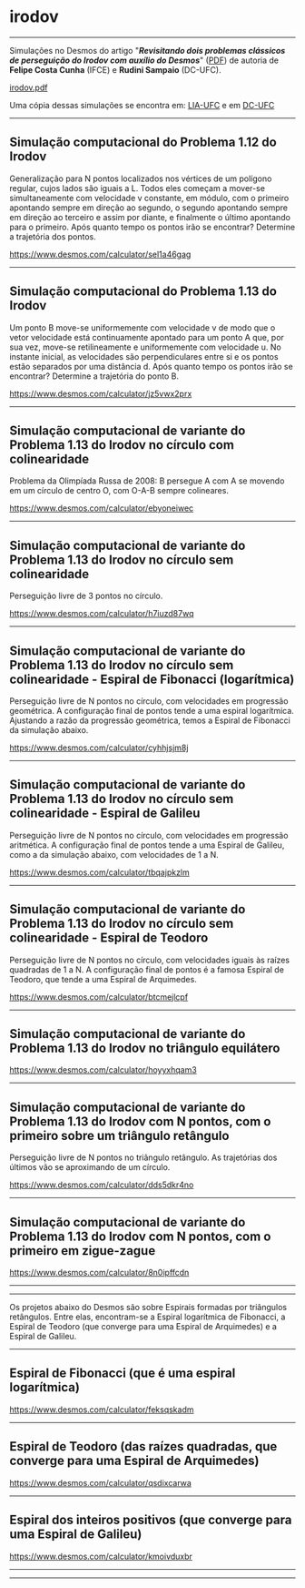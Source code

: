 # irodov

<hr>
Simulações no Desmos do artigo "<i><b>Revisitando dois problemas clássicos de perseguição do Irodov com auxílio do Desmos</b></i>" (<a href="irodov.pdf">PDF</a>)
de autoria de <b>Felipe Costa Cunha</b> (IFCE) e <b>Rudini Sampaio</b> (DC-UFC).<br>

[irodov.pdf](https://github.com/rudinims/irodov/blob/main/irodov.pdf)

Uma cópia dessas simulações se encontra em: [LIA-UFC](http://www.lia.ufc.br/~rudini/publ/irodov.htm) e em [DC-UFC](http://sites.dc.ufc.br/~rudini/publ/irodov.htm)


<hr>
<H2>Simulação computacional do Problema 1.12 do Irodov</H2>
Generalização para N pontos localizados nos vértices de um polígono regular, cujos lados são iguais a L.
Todos eles começam a mover-se simultaneamente com velocidade v constante, em módulo, com o primeiro apontando sempre em direção ao segundo,
o segundo apontando sempre em direção ao terceiro e assim por diante, e finalmente o último apontando para o primeiro.
Após quanto tempo os pontos irão se encontrar? Determine a trajetória dos pontos.<br>

https://www.desmos.com/calculator/sel1a46gag

<hr>
<H2>Simulação computacional do Problema 1.13 do Irodov</H2>
Um ponto B move-se uniformemente com velocidade v de modo que o vetor velocidade está continuamente apontado para um ponto A que,
por sua vez, move-se retilineamente e uniformemente com velocidade u. No instante inicial, as velocidades são perpendiculares entre si
e os pontos estão separados por uma distância d. Após quanto tempo os pontos irão se encontrar? Determine a trajetória do ponto B.<br>

https://www.desmos.com/calculator/jz5vwx2prx


<hr>
<H2>Simulação computacional de variante do Problema 1.13 do Irodov no círculo com colinearidade</H2>
Problema da Olimpíada Russa de 2008: B persegue A com A se movendo em um círculo de centro O, com O-A-B sempre colineares.<br>

https://www.desmos.com/calculator/ebyoneiwec


<hr>
<H2>Simulação computacional de variante do Problema 1.13 do Irodov no círculo sem colinearidade</H2>
Perseguição livre de 3 pontos no círculo.<br>

https://www.desmos.com/calculator/h7iuzd87wq


<hr>
<H2>Simulação computacional de variante do Problema 1.13 do Irodov no círculo sem colinearidade - Espiral de Fibonacci (logarítmica)</H2>
Perseguição livre de N pontos no círculo, com velocidades em progressão geométrica. A configuração final de pontos tende a uma espiral logarítmica.
Ajustando a razão da progressão geométrica, temos a Espiral de Fibonacci da simulação abaixo.<br>

https://www.desmos.com/calculator/cyhhjsjm8j

<hr>
<H2>Simulação computacional de variante do Problema 1.13 do Irodov no círculo sem colinearidade - Espiral de Galileu</H2>
Perseguição livre de N pontos no círculo, com velocidades em progressão aritmética.
A configuração final de pontos tende a uma Espiral de Galileu, como a da simulação abaixo, com velocidades de 1 a N.<br>

https://www.desmos.com/calculator/tbqajpkzlm

<hr>
<H2>Simulação computacional de variante do Problema 1.13 do Irodov no círculo sem colinearidade - Espiral de Teodoro</H2>
Perseguição livre de N pontos no círculo, com velocidades iguais às raízes quadradas de 1 a N.
A configuração final de pontos é a famosa Espiral de Teodoro, que tende a uma Espiral de Arquimedes.<br>

https://www.desmos.com/calculator/btcmejlcpf


<hr>
<H2>Simulação computacional de variante do Problema 1.13 do Irodov no triângulo equilátero</H2>

https://www.desmos.com/calculator/hoyyxhqam3


<hr>
<H2>Simulação computacional de variante do Problema 1.13 do Irodov com N pontos, com o primeiro sobre um triângulo retângulo</H2>
Perseguição livre de N pontos no triângulo retângulo. As trajetórias dos últimos vão se aproximando de um círculo.<br>

https://www.desmos.com/calculator/dds5dkr4no


<hr>
<H2>Simulação computacional de variante do Problema 1.13 do Irodov com N pontos, com o primeiro em zigue-zague</H2>

https://www.desmos.com/calculator/8n0ipffcdn


<hr>
<hr>

Os projetos abaixo do Desmos são sobre Espirais formadas por triângulos retângulos.
Entre elas, encontram-se a Espiral logarítmica de Fibonacci, a Espiral de Teodoro (que converge para uma Espiral de Arquimedes) e a Espiral de Galileu.

<hr>
<H2>Espiral de Fibonacci (que é uma espiral logarítmica)</H2>

https://www.desmos.com/calculator/feksqskadm


<hr>
<H2>Espiral de Teodoro (das raízes quadradas, que converge para uma Espiral de Arquimedes)</H2>

https://www.desmos.com/calculator/qsdixcarwa


<hr>
<H2>Espiral dos inteiros positivos (que converge para uma Espiral de Galileu)</H2>

https://www.desmos.com/calculator/kmoivduxbr


<hr>
<hr>
</BODY></HTML>
